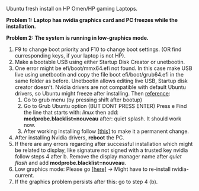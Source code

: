 Ubuntu fresh install on HP Omen/HP gaming Laptops.


**Problem 1: Laptop has  nvidia graphics card and PC freezes while the installation.**

**Problem 2: The system is running in low-graphics mode.**


1. F9 to change boot priority and F10 to change boot settings. (OR find curresponding keys, if your laptop is not HP).
1. Make a bootable USB using either Startup Disk Creator or unetbootin.
1. One error might be efi/boot/mmx64.efi not found. In this case make USB live using unetbootin and copy the file boot efi/boot/grub64.efi in the same folder as before. Unetbootin allows editing live USB, Startup disk creator doesn't.
Nvidia drivers are not compatible with default Ubuntu drivers, so Ubuntu might freeze after installing. Then [reference](https://askubuntu.com/questions/1057659/freeze-installing-ubuntu-18-04-on-omen-by-hp):
    1. Go to grub menu (by pressing shift after bootup)
    1. Go to Grub Ubuntu option (BUT DONT PRESS ENTER) Press e Find the line that starts with: *linux* then add: **modprobe.blacklist=nouveau** after: quiet splash. It should work now.
    1. After working installing follow [[this]](https://linuxconfig.org/how-to-disable-nouveau-nvidia-driver-on-ubuntu-18-04-bionic-beaver-linux) to make it a permanent change. 
1. After installing Nvidia drivers, **reboot** the PC. 
1. If there are any errors regarding after successful installation which might be related to display, like signature not signed with a trusted key nvidia follow steps 4 after b. Remove the display manager name after *quiet flash* and add **modprobe.blacklist=nouveau**.
1. Low graphics mode: Please go [[here]](https://askubuntu.com/questions/141606/how-to-fix-the-system-is-running-in-low-graphics-mode-error) → Might have to re-install nvidia-current.
1. If the graphics problem persists after this: go to step 4 (b).
